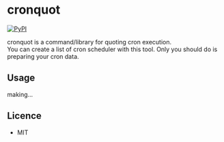 # cronquot

[![PyPI](https://img.shields.io/pypi/v/nine.svg)](https://github.com/pyohei/cronquot)

cronquot is a command/library for quoting cron execution.    
You can create a list of cron scheduler with this tool.
Only you should do is preparing your cron data.

## Usage

making...


## Licence

* MIT
